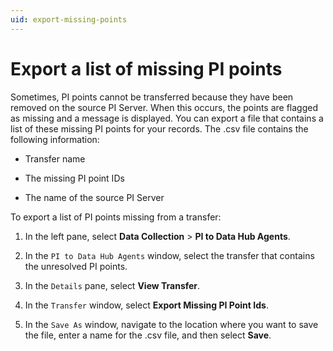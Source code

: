 ```yaml
---
uid: export-missing-points
---
```


# Export a list of missing PI points

Sometimes, PI points cannot be transferred because they have been removed on the source PI Server. When this occurs, the points are flagged as missing and a message is displayed. You can export a file that contains a list of these missing PI points for your records. The .csv file contains the following information:

- Transfer name

- The missing PI point IDs

- The name of the source PI Server

To export a list of PI points missing from a transfer:

1. In the left pane, select **Data Collection** > **PI to Data Hub Agents**.

1. In the `PI to Data Hub Agents` window, select the transfer that contains the unresolved PI points.
 
1. In the `Details` pane, select **View Transfer**.

1. In the `Transfer` window, select **Export Missing PI Point Ids**.

1. In the `Save As` window, navigate to the location where you want to save the file, enter a name for the .csv file, and then select **Save**.

